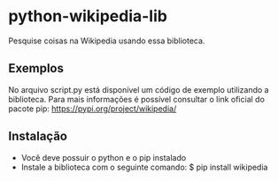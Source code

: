# python-wikipedia-lib
Pesquise coisas na Wikipedia usando essa biblioteca.

## Exemplos
No arquivo script.py está disponível um código de exemplo utilizando a biblioteca.
Para mais informações é possível consultar o link oficial do pacote pip: https://pypi.org/project/wikipedia/

## Instalação
- Você deve possuir o python e o pip instalado
- Instale a biblioteca com o seguinte comando: $ pip install wikipedia